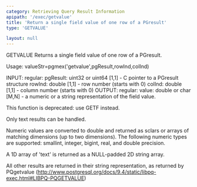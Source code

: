 ```yaml
---
category: Retrieving Query Result Information
apipath: '/exec/getvalue'
title: 'Return a single field value of one row of a PGresult'
type: 'GETVALUE'

layout: null
---
```


 GETVALUE Returns a single field value of one row of a PGresult.

 Usage: valueStr=pgmex('getvalue',pgResult,rowInd,colInd)

 INPUT:
   regular:
     pgResult: uint32 or uint64 [1,1] - C pointer to a PGresult structure
     rowInd: double [1,1] - row number (starts with 0)
     colInd: double [1,1] - column number (starts with 0)
 OUTPUT:
   regular:
     value: double or char [M,N] - a numeric or a string representation of
         the field value.

 This function is deprecated: use GETF instead.

 Only text results can be handled.

 Numeric values are converted to double and returned as sclars or arrays
 of matching dimensions (up to two dimensions). The following numeric
 types are supported: smallint, integer, bigint, real, and double
 precision.

 A 1D array of 'text' is returned as a NULL-padded 2D string array.

 All other results are returned in their string representation, as
 returned by PQgetvalue
 (http://www.postgresql.org/docs/9.4/static/libpq-exec.html#LIBPQ-PQGETVALUE)